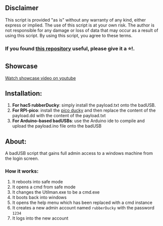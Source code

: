 
## Disclaimer

This script is provided "as is" without any warranty of any kind, either express or implied. The use of this script is at your own risk. The author is not responsible for any damage or loss of data that may occur as a result of using this script. By using this script, you agree to these terms.

### If you found [this repository](https://github.com/TzurSoffer/WindowsPasswordBypasser) useful, please give it a ⭐!.

## Showcase

[Watch showcase video on youtube](https://www.youtube.com/shorts/1XvC-QQdRzU)

## Installation:
1. **For hac5 rubberDucky**: simply install the payload.txt onto the badUSB.
2. **For RPI-pico**: install the [pico ducky](https://github.com/dbisu/pico-ducky) and then replace the content of the payload.dd with the content of the payload.txt
3. **For Arduino-based badUSBs**: use the Arduino ide to compile and upload the payload.ino file onto the badUSB

## About:
A badUSB script that gains full admin access to a windows machine from the login screen.

### How it works:
1. It reboots into safe mode
2. It opens a cmd from safe mode
3. It changes the Utilman.exe to be a cmd.exe
4. It boots back into windows
5. It opens the help menu which has been replaced with a cmd instance
6. It creates a new admin account named ```rubberDucky``` with the password ```1234```
7. It logs into the new account
